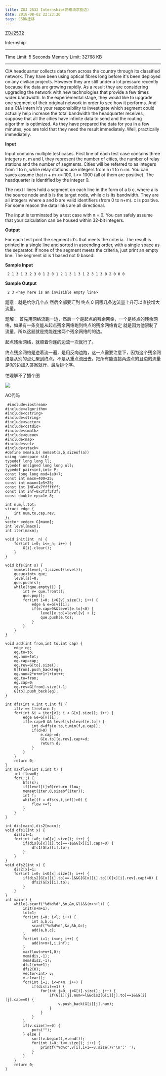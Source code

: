 ```yaml
---
title: ZOJ 2532 Internship(网络流求割边)
date: 2018-08-02 22:23:26
tags: CSDN迁移
---
```

  [ZOJ2532](http://acm.zju.edu.cn/onlinejudge/showProblem.do?problemId=1532)

 Internship

 
--------
Time Limit: 5 Seconds Memory Limit: 32768 KB

 
--------
CIA headquarter collects data from across the country through its classified network. They have been using optical fibres long before it's been deployed on any civilian projects. However they are still under a lot pressure recently because the data are growing rapidly. As a result they are considering upgrading the network with new technologies that provide a few times wider bandwidth. In the experiemental stage, they would like to upgrade one segment of their original network in order to see how it performs. And as a CIA intern it's your responsibility to investigate which segment could actually help increase the total bandwidth the headquarter receives, suppose that all the cities have infinite data to send and the routing algorithm is optimized. As they have prepared the data for you in a few minutes, you are told that they need the result immediately. Well, practically immediately.

 **Input**

 Input contains multiple test cases. First line of each test case contains three integers n, m and l, they represent the number of cities, the number of relay stations and the number of segments. Cities will be referred to as integers from 1 to n, while relay stations use integers from n+1 to n+m. You can saves assume that n + m <= 100, l <= 1000 (all of them are positive). The headquarter is identified by the integer 0.

 The next l lines hold a segment on each line in the form of a b c, where a is the source node and b is the target node, while c is its bandwidth. They are all integers where a and b are valid identifiers (from 0 to n+m). c is positive. For some reason the data links are all directional.

 The input is terminated by a test case with n = 0. You can safely assume that your calculation can be housed within 32-bit integers.

 **Output**

 For each test print the segment id's that meets the criteria. The result is printed in a single line and sorted in ascending order, with a single space as the separator. If none of the segment meets the criteria, just print an empty line. The segment id is 1 based not 0 based.

 **Sample Input**

 
```
 2 1 3 1 3 2 3 0 1 2 0 1 2 1 3 1 3 1 2 3 1 3 0 2 0 0 0 
```
 **Sample Output**

 
```
 2 3 <hey here is an invisible empty line>
```
 题意：就是给你几个点 然后全部要汇到 终点 0 问哪几条边流量上升可以直接增大流量。

 题解： 首先用网络流跑一边，然后一个是起点的残余网络，一个是终点的残余网络，如果有一条变能从起点残余网络跑到终点的残余网络肯定 就是因为他限制了流量，所以这题就是找能连接两个残余网络的的边。

 起点残余网络，就顺着你连的边流一次就行了。

 终点残余网络是逆着流一遍，是用反向边跑，这一点需要注意下，因为这个残余网络是从别的点汇聚到终点，不是从重点流出去。把所有能连接两边点的且边的流量是0的边加入答案就行，最后排个序。

 怕理解不了插个图

 ![](https://img-blog.csdn.net/20180802222203919?watermark/2/text/aHR0cHM6Ly9ibG9nLmNzZG4ubmV0L3FxXzQwODcxNDY2/font/5a6L5L2T/fontsize/400/fill/I0JBQkFCMA==/dissolve/70)

 AC代码

 
```
 #include<iostream>
#include<algorithm>
#include<cstring>
#include<string>
#include<vector>
#include<cstdio>
#include<cmath>
#include<queue>
#include<map>
#include<set>
#include<stack>
#define mem(a,b) memset(a,b,sizeof(a))
using namespace std;
typedef long long ll;
typedef unsigned long long ull;
typedef pair<int,int> P;
const long long mod=1e9+7;
const int maxn=400+25;
const int maxm=1e5+25;
const int INF=0x7fffffff;
const int inf=0x3f3f3f3f;
const double eps=1e-8;

int n,m,l,tot;
struct edge {
    int num,to,cap,rev;
};
vector <edge> G[maxn];
int level[maxn];
int iter[maxn];

void init(int _n) {
    for(int i=0; i<=_n; i++) {
        G[i].clear();
    }
}

void bfs(int s) {
    memset(level,-1,sizeof(level));
    queue<int> que;
    level[s]=0;
    que.push(s);
    while(!que.empty()) {
        int v= que.front();
        que.pop();
        for(int i=0; i<G[v].size(); i++) {
            edge & e=G[v][i];
            if(e.cap>0&&level[e.to]<0) {
                level[e.to]=level[v] + 1;
                que.push(e.to);
            }
        }
    }
}

void add(int from,int to,int cap) {
    edge eg;
    eg.to=to;
    eg.num=tot;
    eg.cap=cap;
    eg.rev=G[to].size();
    G[from].push_back(eg);
    eg.num=2*n+m+1+l+tot++;
    eg.to=from;
    eg.cap=0;
    eg.rev=G[from].size()-1;
    G[to].push_back(eg);
}

int dfs(int v,int t,int f) {
    if(v == t)return f;
    for(int &i = iter[v]; i < G[v].size(); i++) {
        edge &e=G[v][i];
        if(e.cap>0 && level[v]<level[e.to]) {
            int d=dfs(e.to,t,min(f,e.cap));
            if(d>0) {
                e.cap-=d;
                G[e.to][e.rev].cap+=d;
                return d;
            }
        }
    }
    return 0;
}
int maxflow(int s,int t) {
    int flow=0;
    for(;;) {
        bfs(s);
        if(level[t]<0)return flow;
        memset(iter,0,sizeof(iter));
        int f;
        while((f = dfs(s,t,inf))>0) {
            flow +=f;
        }
    }
}

int dis[maxn],dis2[maxn];
void dfs1(int x) {
    dis[x]=1;
    for(int i=0; i<G[x].size(); i++) {
        if(dis[G[x][i].to]==-1&&G[x][i].cap!=0) {
            dfs1(G[x][i].to);
        }
    }
}
void dfs2(int x) {
    dis2[x]=1;
    for(int i=0; i<G[x].size(); i++) {
        if(dis2[G[x][i].to]==-1&&G[G[x][i].to][G[x][i].rev].cap!=0) {
            dfs2(G[x][i].to);
        }
    }
}
int main() {
    while(~scanf("%d%d%d",&n,&m,&l)&&(m+n+l)) {
        init(n+m+1);
        tot=1;
        for(int i=0; i<l; i++) {
            int a,b,c;
            scanf("%d%d%d",&a,&b,&c);
            add(a,b,c);
        }
        for(int i=1; i<=n; i++) {
            add(n+m+1,i,inf);
        }
        maxflow(n+m+1,0);
        mem(dis,-1);
        mem(dis2,-1);
        dfs1(n+m+1);
        dfs2(0);
        vector<int> v;
        v.clear();
        for(int i=1; i<=n+m; i++) {
            if(dis[i]==1) {
                for(int j=0; j<G[i].size(); j++) {
                    if(G[i][j].num<=l&&dis2[G[i][j].to]==1&&G[i][j].cap==0) {
                        v.push_back(G[i][j].num);
                    }
                }
            }
        }
        if(v.size()==0) {
            puts("");
        } else {
            sort(v.begin(),v.end());
            for(int i=0; i<v.size(); i++) {
                printf("%d%c",v[i],i+1==v.size()?'\n':' ');
            }
        }
    }
    return 0;
}

```
 

   
 